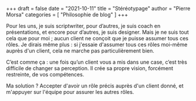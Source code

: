 +++
draft       = false
date        = "2021-10-11"
title       = "Stéréotypage"
author      = "Pierre Morsa"
categories  = [ "Philosophie de blog" ]
+++

Pour les uns, je suis scriptwriter, pour d’autres, je suis coach en présentations, et encore pour d’autres, je suis designer. Mais je ne suis tout cela que pour moi ; aucun client ne conçoit que je puisse assumer tous ces rôles. Je dirais même plus : si j'essaie d'assumer tous ces rôles moi-même auprès d'un client, cela ne marche pas particulièrement bien.

C’est comme ça : une fois qu’un client vous a mis dans une case, c’est très difficile de changer sa perception. Il crée sa propre vision, forcément restreinte, de vos compétences. 

Ma solution ? Accepter d'avoir un rôle précis auprès d'un client donné, et m'appuyer sur l'équipe pour assurer les autres rôles.
